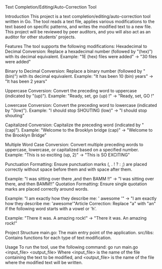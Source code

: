 Text Completion/Editing/Auto-Correction Tool

Introduction
This project is a text completion/editing/auto-correction tool written in Go. The tool reads a text file, applies various modifications to the text based on specific patterns, and writes the modified text to a new file. This project will be reviewed by peer auditors, and you will also act as an auditor for other students' projects.

Features
The tool supports the following modifications:
Hexadecimal to Decimal Conversion: Replace a hexadecimal number (followed by "(hex)") with its decimal equivalent.
Example: "1E (hex) files were added" -> "30 files were added"

Binary to Decimal Conversion: Replace a binary number (followed by "(bin)") with its decimal equivalent.
Example: "It has been 10 (bin) years" -> "It has been 2 years"

Uppercase Conversion: Convert the preceding word to uppercase (indicated by "(up)").
Example: "Ready, set, go (up) !" -> "Ready, set, GO !"

Lowercase Conversion: Convert the preceding word to lowercase (indicated by "(low)").
Example: "I should stop SHOUTING (low)" -> "I should stop shouting"

Capitalized Conversion: Capitalize the preceding word (indicated by "(cap)").
Example: "Welcome to the Brooklyn bridge (cap)" -> "Welcome to the Brooklyn Bridge"

Multiple Word Case Conversion: Convert multiple preceding words to uppercase, lowercase, or capitalized based on a specified number.
Example: "This is so exciting (up, 2)" -> "This is SO EXCITING"

Punctuation Formatting: Ensure punctuation marks (, . ! ? : ;) are placed correctly without space before them and with space after them.

Example: "I was sitting over there ,and then BAMM !!" -> "I was sitting over there, and then BAMM!!"
Quotation Formatting: Ensure single quotation marks are placed correctly around words.

Example: "I am exactly how they describe me: ' awesome '" -> "I am exactly how they describe me: 'awesome'"Article Correction: Replace "a" with "an" if the following word starts with a vowel or 'h'.

Example: "There it was. A amazing rock!" -> "There it was. An amazing rock!"


Project Structure
main.go: The main entry point of the application.
src/libs: Contains functions for each type of text modification.

Usage
To run the tool, use the following command:
go run main.go <input_file> <output_file>
Where <input_file> is the name of the file containing the text to be modified, and <output_file> is the name of the file where the modified text will be written.
